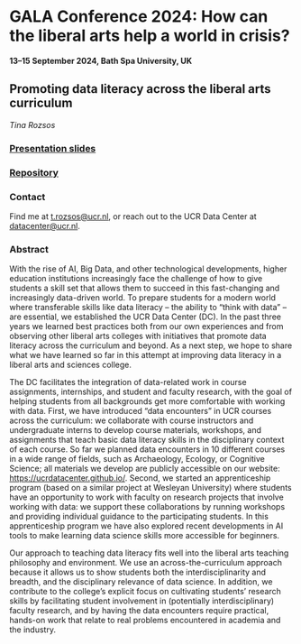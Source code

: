 # GALA Conference 2024: How can the liberal arts help a world in crisis?

**13–15 September 2024, Bath Spa University, UK**

## Promoting data literacy across the liberal arts curriculum

*Tina Rozsos*

### [Presentation slides](https://tinarozsos.github.io/GALA/slides)
### [Repository](https://github.com/tinarozsos/GALA)
### Contact

Find me at [t.rozsos@ucr.nl](mailto:t.rozsos@ucr.nl), or reach out to the UCR Data Center at [datacenter@ucr.nl](mailto:datacenter@ucr.nl).

### Abstract

With the rise of AI, Big Data, and other technological developments, higher education institutions increasingly face the challenge of how to give students a skill set that allows them to succeed in this fast-changing and increasingly data-driven world. To prepare students for a modern world where transferable skills like data literacy – the ability to “think with data” – are essential, we established the UCR Data Center (DC). In the past three years we learned best practices both from our own experiences and from observing other liberal arts colleges with initiatives that promote data literacy across the curriculum and beyond. As a next step, we hope to share what we have learned so far in this attempt at improving data literacy in a liberal arts and sciences college.

The DC facilitates the integration of data-related work in course assignments, internships, and student and faculty research, with the goal of helping students from all backgrounds get more comfortable with working with data. First, we have introduced “data encounters” in UCR courses across the curriculum: we collaborate with course instructors and undergraduate interns to develop course materials, workshops, and assignments that teach basic data literacy skills in the disciplinary context of each course. So far we planned data encounters in 10 different courses in a wide range of fields, such as Archaeology, Ecology, or Cognitive Science; all materials we develop are publicly accessible on our website: https://ucrdatacenter.github.io/. Second, we started an apprenticeship program (based on a similar project at Wesleyan University) where students have an opportunity to work with faculty on research projects that involve working with data: we support these collaborations by running workshops and providing individual guidance to the participating students. In this apprenticeship program we have also explored recent developments in AI tools to make learning data science skills more accessible for beginners. 

Our approach to teaching data literacy fits well into the liberal arts teaching philosophy and environment. We use an across-the-curriculum approach because it allows us to show students both the interdisciplinarity and breadth, and the disciplinary relevance of data science. In addition, we contribute to the college’s explicit focus on cultivating students’ research skills by facilitating student involvement in (potentially interdisciplinary) faculty research, and by having the data encounters require practical, hands-on work that relate to real problems encountered in academia and the industry. 


